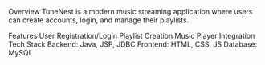 Overview
TuneNest is a modern music streaming application where users can create accounts, login, and manage their playlists.

Features
User Registration/Login
Playlist Creation
Music Player Integration
Tech Stack
Backend: Java, JSP, JDBC
Frontend: HTML, CSS, JS
Database: MySQL

